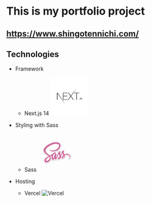 # This is my portfolio project

## https://www.shingotennichi.com/

## Technologies

- Framework

  - Next.js 14
    <img alt="Next.js" src="https://raw.githubusercontent.com/imgwarehouse/storage/main/images/logos/LOGO_NEXTJS.png" width="100" />

- Styling with Sass

  - Sass
    <img alt="Sass" src="https://raw.githubusercontent.com/imgwarehouse/storage/main/images/logos/LOGO_SASS.png" width="100" />

- Hosting
  - Vercel
    <img alt="Vercel" src="https://static.wikia.nocookie.net/logopedia/images/a/a7/Vercel_favicon.svg/revision/latest/scale-to-width-down/250?cb=20221026155821" width="100" />

